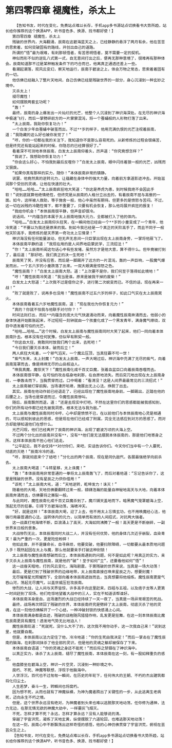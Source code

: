# 第四零四章 褪魔性，杀太上
        【告知书友，时代在变化，免费站点难以长存，手机app多书源站点切换看书大势所趋，站长给你推荐的这个换源APP，听书音色多、换源、找书都好使！】
       第四零四章 褪魔性，杀太上
       残破的世界内，大海翻涌，辰南在这碧海蓝天之上，已经静静的悬浮了两月有余，他在苦苦的思索着，如何突破固有的路线，开创出自己的道路。
       所谓的“悟”最为艰难，有刹那顿悟者，有苦思明悟者，莫不需要一定的契机。
       神似而形不似的逆乱八式第一式，自无意间打出之后，便再无那种意境了，很难再有那种体会。辰南知道那不过是某种触发条件下的巧合而已，他离真正通透还差上一些。
       看潮起潮落，观风云变幻，察天地运行，辰南于碧波之上，体会万物之常态，思索着着固有的一切。
       他仿佛已经融入了整片天地间，自己仿佛已经是残破世界的一部分，身心沉浸到一种玄妙之境中。
       灭杀太上！
       褪尽魔性！
       如何摆脱两套玄功呢？
       “轰！”
       最终，辰南的身上爆发出一片灿烂的光芒，他整个人沉浸到了神识海深处。在无尽的神识海中极速飞行，而后一掌劈碎前方的一片蒙蒙混沌，将一个蚕蛹般的人形物打落了出来。
       “太上辰南，我助你恢复功力！”
       一个白发少年自蚕蛹中破茧而出，不过**岁的样子，他用充满仇恨的光芒注视着辰南，道：“我隐藏的这么好也被你发觉了！”
       “哼，你的一切都在我的关注下，我知道你不是那么容易死的。从新修炼的过程会很痛苦，但是终究还有能站起来的时候，你隐忍的已经算很好了。”
       看着深不可测地本体辰南，白发太上辰南仰着头，厉声道：“你究竟想怎样？”
       “我说了。我想助你恢复功力！”
       “你会这么好心，不怕我到最后反噬你？”白发太上辰南，眼中闪烁着狼一般的光芒，凶残而又狠戾。
       “如果你真有那样的实力，随你！”本体辰南非常的镇静。
       说罢，他竟然真的逆转元力，让蕴藏在身体中的强大力量，向着前方拿道影迹冲去。开始滋润那个受创的灵魂，让他在快速的壮大。
       “哈哈……哈哈……”太上辰南疯狂地大笑道：“你这是养虎为患，到时候我绝不会因此手软！”说到底就算他绝情绝性，但终究是从辰南的人格分立出去的，有着辰南不屈与高傲的一面。如今，这样被人救助，等于施舍一般，他心中虽然有期待。但更多的是愤怒与苦闷。不过，这一切在凶残的冷酷性情下，都不重要了。只要有机会恢复，那么他将展开疯狂的报复！
       “我给你机会！”本体辰南很平静，但声音却很冷。
       说话间。**内蕴含的本属于太上辰南地强大元力，全都被打入了他的体内。
       “哈哈……”白发太上辰南仰头狂笑，在一瞬间他已经由一个**岁的小童变成了一个青年，他冷笑道：“不要以为我还是原来的我。到如今我已经是一个真正的天阶高手了，而且不同于一般地天阶高手，我修炼的是天界第一奇功太上忘情录！”
       神识海没有任何能量波动，但无声无息间一只巨掌出现在太上辰南身旁，一掌将他扇飞了。
       本体辰南平静的道：“我现在用的是人间界地启蒙武学，三流招法！”
       “你！”太上辰南听闻这句话心中有些发堵，虽然方才是他大意，算不得什么。但毕竟被打到了，最后道：“那好吧，我们真正的决一生死吧！”
       辰南笑了笑，并没有应答，而后是一脚踢开了远方的一片混沌，轰的一声巨响，一股魔气爆发而出，一个五六岁的小童跌落了出来。一双大眼满是惊怒之色。
       “魔性辰南？！”白发太上辰南大怒。道：“上次要不是你，我们何至于落得如此境地！”
       “哼！”魔性辰南冷笑道：“我当是谁。原来是被我干掉的废柴！”
       白发太上大怒道：“上次我不过是借你之手，进行第二次蜕变而已。不信的话，现在再来一战！”
       “败了就是败了，说再多也没用！”魔性辰南不过五六岁的样子，如此口气实在太上辰南窝火。
       本体辰南看着五六岁地魔性辰南，道：“现在我也为你恢复元力！”
       “真的？你就不怕我与他联手对付你？！”
       时间法则打出，而后**内蕴含的庞大元气快速涌动而来，向着魔性辰南奔涌而去，他弱小的身体快速开始膨胀起来，不过短短一刻钟就由一个孩童化成了一个黑发青年，满身魔气缭绕，双目中透发着可怕的光芒。
       “哈哈……哈哈……”这个时候，白发太上辰南与魔性辰南同时大笑了起来，他们一同向着本体辰南扑去。根本没有任何犹豫，仿似早有默契一般。
       “你这自大狂，竟敢同时放我们两个出来，去死吧！”
       “今日我们要灭杀本体，破而后立！”
       两人疯狂大吼着，一个邪气滔天，一个魔云压顶，当真狂霸不可一世！
       “紫气东来，太上封魔！”白发太上辰南，一声大喝过后，神识海中充满了无尽的紫气，向着辰南笼罩而去，像是绵绵无尽的山岳般迫人。
       “唤我真魔，魔惊天下！”魔性辰南化成千百丈巨魔，张着血盆巨口向着辰南吞噬而去。
       本体辰南很平静，在可怕的攻击临身地刹那，在自原地消失。而后突兀地出现在太上辰南身前，一拳轰击而下，当胸贯穿而过。口中喝着：“看清没？这是人间界最最常见的三流招式！”
       太上辰南被打穿前胸，当场凄厉吼啸，施展出无上心法，挣脱了出去。
       其实。辰南在他动作前已经退走了，已经出现在了魔性辰南地身前，一脚踢出，正踏在他的后腰之上，当场也是穿透而过，令魔性辰南惨叫。
       随后，辰南飘然而退，道：“还是去现实中打吧。不然在这里你们的思感都能被我感知到，你们的所有动作都已经先被我洞悉，根本无法与我为敌。”
       太上辰南与魔性辰南同时冷哼，心中却是愤愤不已，在以前他们与本体辰南地心灵是相通的，可以感知到彼此的思感，但是现在他们已经成了附属，完全无法感应到对方的思感了。而对方却能够知道他们在想什么。
       光芒闪现，他们已经离开了辰南的神识海，出现了碧波万顷的大海上空。
       不过两个分化出的辰南并没有**，没有**他们是无法摆脱本体辰南的，那是他们地寄身之所。这样本体辰南不担心他们逃走。
       “公平起见，我不会仗持**对付你们，来吧，实话告诉你们。今天你们当中有一个人要死，彻底的灭绝！”辰南冷冷的道。
       “哼，那就彻底来个了结吧！”分化出的两个辰南，现在是同仇敌忾，各展最强绝学向前杀去。
       太上辰南大喝道：“斗转星移，太上诛魔！”
       “轰！”本体辰南用非常普通的一拳将太上辰南轰飞了，而后对着他道：“忘记告诉你了，这里是残破的世界。没有星辰之力供你借用！”
       “该死！”太上辰南大吼，道：“天地逆转，乾坤发力！诛灭！”
       随着他的大喝，天地仿佛要翻转过来一般，磅礴浩瀚的能量自神秘地高天与大地，向着本体辰南奔涌而去，仿佛要将之撕裂一般。
       与此同时，魔性辰南化成千百丈巨魔杀到了。魔爪铺天盖地而下。暗黑魔气笼罩碧海上空，荡起无尽的狂暴。引得下方碧海动荡，海啸冲天。
       “好，就是这样！”本体辰南大喝，迎了上去，他不用太上忘情玄功，也不用唤魔经心法，他强行用最普通的心法，运转体内的元力，以简单而有效的人间招式，对抗两大强者。
       这一战直打地海啸不断，巨浪涌上了高天，大海如同沸腾了一般！高天更是不断崩碎，一副世界末日般的景象。
       大战惨烈无比，本体辰南同时大战二人，并没有任何优势，他的身体几次近乎崩裂，血染青天！最为严重的一次，更是险些粉碎！
       他如此做，并不是嫌命长，自寻麻烦，他要突破，他要扫除障碍，一切都要从最本质地问题入手！既然起因在太上与魔，那么他就要亲手打破这种封锁！
       太上辰南与魔性辰南想破而后立，本体辰南遇到的问题，何不是如此呢？用真正的实力，亲手灭杀太上辰南与魔性辰南，就是他的“破”！至于如何“立”，还要看他如何“悟”！
       这一战昏天暗地，打的风云变化，海陆剧震，于第残破的世界来说，当真是一场大动荡！
       最后，更是打到了残破世界的边缘地带，太上辰南直接召唤来星辰之力，想要封魔！
       无尽璀璨星光照耀而下，全部向着本体辰南遮拢而去，当真想要将他熔炼。魔性辰南更是气吞山河，荡起无尽魔气，以盖世威压狂攻辰南。
       惨烈的大战，让人间与天界皆惊，许多高手向这里赶来，四祖与五祖，以及痞子龙等人更第一时间赶到了现场，他们吃惊地望着大战中的三人，实在不知道该帮谁好。
       本体辰南浑身是血，这场激烈的大战已经持续了一天一夜了，当真是一场异常艰苦的死战。
       最终，战场再次转回了残破的世界，本体辰南终究是劈碎了太上辰南，彻底灭杀了他的灵魂，在这一刻他仿佛解开了一个心结，一种冲破封锁的快感涌上心间。
       本体辰南满身都是血迹，残破的战袍随风猎猎作响，乱发更是狂舞，在这一刻本体辰南比魔性辰南更具有魔性！透发地气势无比地迫人！
       魔性辰南叹道：“死就死，没什么大不了的，这次我不用你动手，这一次我自己来！”说到这里，他就要自裁。
       但是，本体辰南以法力定住了他，冷冷地道：“你的生死由我决定！”而后一掌击在了魔性辰南的脑海，在刹那间抹杀了他全部的灵识，但是他的灵魂之躯却被保存了下来。
       本体辰南自语道：“你的灵魂之身还不能死！”而后将之禁锢在了神识海中。
       以真正实力，诛杀了太上辰南，褪尽了魔性辰南，本体辰南在这一刻，有一股如释重负的感觉。
       他盘膝坐在碧海上空，神识一片空灵，沉浸到一种妙境之中。
       腐朽、不死、神魔等联想，浮现于他脑海中。
       人世浮沉，百代也不过匆匆一瞬间，在历史的年轮下，任何伟大的王朝、不朽的杰出建筑都将化归尘土。
       人生若梦，奋斗一生，转瞬间也将腐朽。
       因为想不死，从而也就有了神魔纵横，为神为魔者跨出了关键性的一步，从此逃离生老病死，迈向永生不朽之境。
       但是，这个世界永远没有绝对，为神魔者到头来也难以逃脱那天地动荡，任你修为通神，法力无边，在那无情无欲的神魔大劫中，一样要灰飞烟灭。
       不死，怎样才算不死？永远，怎样才算永远？没有人能够说的清。
       穿越了宇宙洪荒，凝练了天地玄黄，纵使摆脱了六道轮回，也难逃那天地动荡！
       在这一刻，辰南心中不断飘荡出这样奇怪的感悟，他的心神仿佛贯穿了宇宙洪荒，俯视在芸芸众生之上。
       【告知书友，时代在变化，免费站点难以长存，手机app多书源站点切换看书大势所趋，站长给你推荐的这个换源APP，听书音色多、换源、找书都好使！】